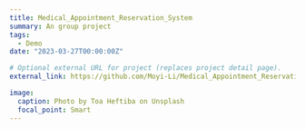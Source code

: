 ```yaml
---
title: Medical_Appointment_Reservation_System
summary: An group project
tags:
  - Demo
date: "2023-03-27T00:00:00Z"

# Optional external URL for project (replaces project detail page).
external_link: https://github.com/Moyi-Li/Medical_Appointment_Reservation_System

image:
  caption: Photo by Toa Heftiba on Unsplash
  focal_point: Smart
---
```

